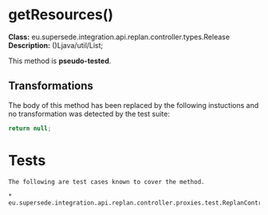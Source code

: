 # getResources()

**Class:** eu.supersede.integration.api.replan.controller.types.Release
**Description:** ()Ljava/util/List;

This method is **pseudo-tested**.


## Transformations


The body of this method has been replaced by the following instuctions and no transformation was detected by the test suite:

```Java
return null;
```




# Tests
    The following are test cases known to cover the method.

    * eu.supersede.integration.api.replan.controller.proxies.test.ReplanControllerProxyTest.eu.supersede.integration.api.replan.controller.proxies.test.ReplanControllerProxyTest 

